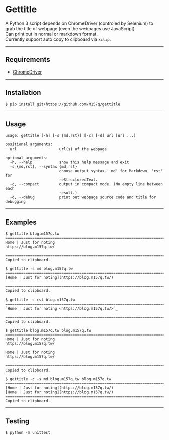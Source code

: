 # Gettitle  
  
A Python 3 script depends on ChromeDriver (controled by Selenium) to grab the title of webpage (even the webpages use JavaScript).  
Can print out in normal or markdown format.  
Currently support auto copy to clipboard via `xclip`.  
  
---  
  
## Requirements  
  
+ [ChromeDriver](https://sites.google.com/a/chromium.org/chromedriver/downloads)  
  
---  
  
## Installation  
  
`$ pip install git+https://github.com/M157q/gettitle`  
  
---  
  
## Usage  
  
```  
usage: gettitle [-h] [-s {md,rst}] [-c] [-d] url [url ...]  
  
positional arguments:  
  url                   url(s) of the webpage  
  
optional arguments:  
  -h, --help            show this help message and exit  
  -s {md,rst}, --syntax {md,rst}  
                        choose output syntax. 'md' for Markdown, 'rst' for  
                        reStructuredText.  
  -c, --compact         output in compact mode. (No empty line between each  
                        result.)  
  -d, --debug           print out webpage source code and title for debugging  
```  
  
---  
  
## Examples  
  
```  
$ gettitle blog.m157q.tw  
================================================================================  
Home | Just for noting  
https://blog.m157q.tw/  
  
================================================================================  
Copied to clipboard.  
```  
  
```  
$ gettitle -s md blog.m157q.tw  
================================================================================  
[Home | Just for noting](https://blog.m157q.tw/)  
  
================================================================================  
Copied to clipboard.  
```  
  
```  
$ gettitle -s rst blog.m157q.tw  
================================================================================  
`Home | Just for noting <https://blog.m157q.tw/>`_  
  
================================================================================  
Copied to clipboard.  
```  
  
```  
$ gettitle blog.m157q.tw blog.m157q.tw  
================================================================================  
Home | Just for noting  
https://blog.m157q.tw/  
  
Home | Just for noting  
https://blog.m157q.tw/  
  
================================================================================  
Copied to clipboard.  
```  
  
```  
$ gettitle -c -s md blog.m157q.tw blog.m157q.tw  
================================================================================  
[Home | Just for noting](https://blog.m157q.tw/)  
[Home | Just for noting](https://blog.m157q.tw/)  
================================================================================  
Copied to clipboard.  
```  
  
---  
  
## Testing  
  
`$ python -m unittest`  
